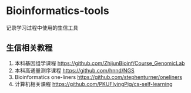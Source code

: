 # Bioinformatics-tools
记录学习过程中使用的生信工具
## 生信相关教程
1. 本科基因组学课程 https://github.com/ZhijunBioinf/Course_GenomicLab
2. 本科高通量测序课程 https://github.com/hnnd/NGS
3. Bioinformatics one-liners https://github.com/stephenturner/oneliners
4. 计算机相关课程 https://github.com/PKUFlyingPig/cs-self-learning
